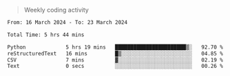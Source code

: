 > Weekly coding activity
<!--START_SECTION:waka-->

```txt
From: 16 March 2024 - To: 23 March 2024

Total Time: 5 hrs 44 mins

Python             5 hrs 19 mins   ███████████████████████▒░   92.70 %
reStructuredText   16 mins         █▒░░░░░░░░░░░░░░░░░░░░░░░   04.85 %
CSV                7 mins          ▓░░░░░░░░░░░░░░░░░░░░░░░░   02.19 %
Text               0 secs          ░░░░░░░░░░░░░░░░░░░░░░░░░   00.26 %
```

<!--END_SECTION:waka-->
